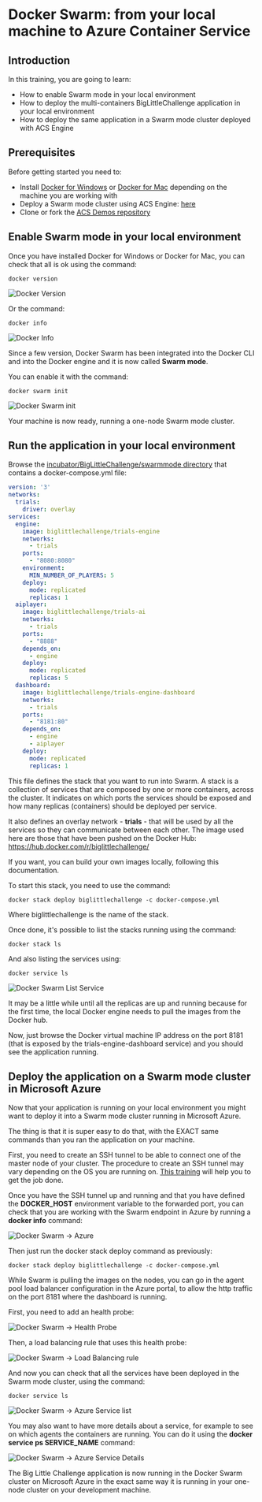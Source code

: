 # Docker Swarm: from your local machine to Azure Container Service

## Introduction

In this training, you are going to learn:

- How to enable Swarm mode in your local environment
- How to deploy the multi-containers BigLittleChallenge application in your local environment
- How to deploy the same application in a Swarm mode cluster deployed with ACS Engine

## Prerequisites

Before getting started you need to:

- Install [Docker for Windows](https://docs.docker.com/docker-for-windows/) or [Docker for Mac](https://docs.docker.com/docker-for-windows/) depending on the machine you are working with
- Deploy a Swarm mode cluster using ACS Engine: [here](deploy-acs-engine.md)
- Clone or fork the [ACS Demos repository](https://github.com/azure/acs-demos)

## Enable Swarm mode in your local environment

Once you have installed Docker for Windows or Docker for Mac, you can check that all is ok using the command:

```
docker version
```

![Docker Version](images/docker-native/docker-version.png)


Or the command:

```
docker info
```

![Docker Info](images/docker-native/docker-info.png)


Since a few version, Docker Swarm has been integrated into the Docker CLI and into the Docker engine and it is now called **Swarm mode**.

You can enable it with the command:

```
docker swarm init
```

![Docker Swarm init](images/docker-native/docker-swarm-init.png)


Your machine is now ready, running a one-node Swarm mode cluster.


## Run the application in your local environment

Browse the [incubator/BigLittleChallenge/swarmmode directory](../../incubator/BigLittleChallenge/swarmmode) that contains a docker-compose.yml file:

```yaml
version: '3'
networks:
  trials:
    driver: overlay
services:
  engine:
    image: biglittlechallenge/trials-engine
    networks:
      - trials
    ports:
      - "8080:8080"
    environment:
      MIN_NUMBER_OF_PLAYERS: 5
    deploy:
      mode: replicated
      replicas: 1
  aiplayer:
    image: biglittlechallenge/trials-ai
    networks:
      - trials
    ports:
      - "8888"
    depends_on:
      - engine
    deploy:
      mode: replicated
      replicas: 5
  dashboard:
    image: biglittlechallenge/trials-engine-dashboard
    networks:
      - trials
    ports: 
      - "8181:80"
    depends_on:
      - engine
      - aiplayer
    deploy:
      mode: replicated
      replicas: 1
```

This file defines the stack that you want to run into Swarm. A stack is a collection of services that are composed by one or more containers, across the cluster. It indicates on which ports the services should be exposed and how many replicas (containers) should be deployed per service.

It also defines an overlay network - **trials** - that will be used by all the services so they can communicate between each other.
The image used here are those that have been pushed on the Docker Hub: https://hub.docker.com/r/biglittlechallenge/

If you want, you can build your own images locally, following this documentation.

To start this stack, you need to use the command:

```
docker stack deploy biglittlechallenge -c docker-compose.yml
```

Where biglittlechallenge is the name of the stack.

Once done, it's possible to list the stacks running using the command:

```
docker stack ls
```

And also listing the services using:

```
docker service ls
```

![Docker Swarm List Service](images/docker-native/docker-swarm-service-ls.png)


It may be a little while until all the replicas are up and running because for the first time, the local Docker engine needs to pull the images from the Docker hub.

Now, just browse the Docker virtual machine IP address on the port 8181 (that is exposed by the trials-engine-dashboard service) and you should see the application running.


## Deploy the application on a Swarm mode cluster in Microsoft Azure

Now that your application is running on your local environment you might want to deploy it into a Swarm mode cluster running in Microsoft Azure.

The thing is that it is super easy to do that, with the EXACT same commands than you ran the application on your machine.

First, you need to create an SSH tunnel to be able to connect one of the master node of your cluster. The procedure to create an SSH tunnel may vary depending on the OS you are running on. 
[This training](deploy-acs-engind.md) will help you to get the job done.

Once you have the SSH tunnel up and running and that you have defined the **DOCKER_HOST** environment variable to the forwarded port, you can check that you are working with the Swarm endpoint in Azure by running a **docker info** command:

![Docker Swarm -> Azure](images/docker-native/docker-swarm-azure.png)


Then just run the docker stack deploy command as previously:

```
docker stack deploy biglittlechallenge -c docker-compose.yml
```

While Swarm is pulling the images on the nodes, you can go in the agent pool load balancer configuration in the Azure portal, to allow the http traffic on the port 8181 where the dashboard is running.

First, you need to add an health probe:

![Docker Swarm -> Health Probe](images/docker-native/swarm-azure-health-probe.png)


Then, a load balancing rule that uses this health probe:

![Docker Swarm -> Load Balancing rule](images/docker-native/swarm-azure-lb-rule.png)


And now you can check that all the services have been deployed in the Swarm mode cluster, using the command:

```
docker service ls
```

![Docker Swarm -> Azure Service list](images/docker-native/swarm-azure-service-ls.png)


You may also want to have more details about a service, for example to see on which agents the containers are running. You can do it using the **docker service ps SERVICE_NAME** command:

![Docker Swarm -> Azure Service Details](images/docker-native/swarm-azure-service-ps.png)


The Big Little Challenge application is now running in the Docker Swarm cluster on Microsoft Azure in the exact same way it is running in your one-node cluster on your development machine.